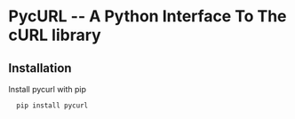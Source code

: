 # PycURL -- A Python Interface To The cURL library
## Installation

Install pycurl with pip

```bash
  pip install pycurl
```